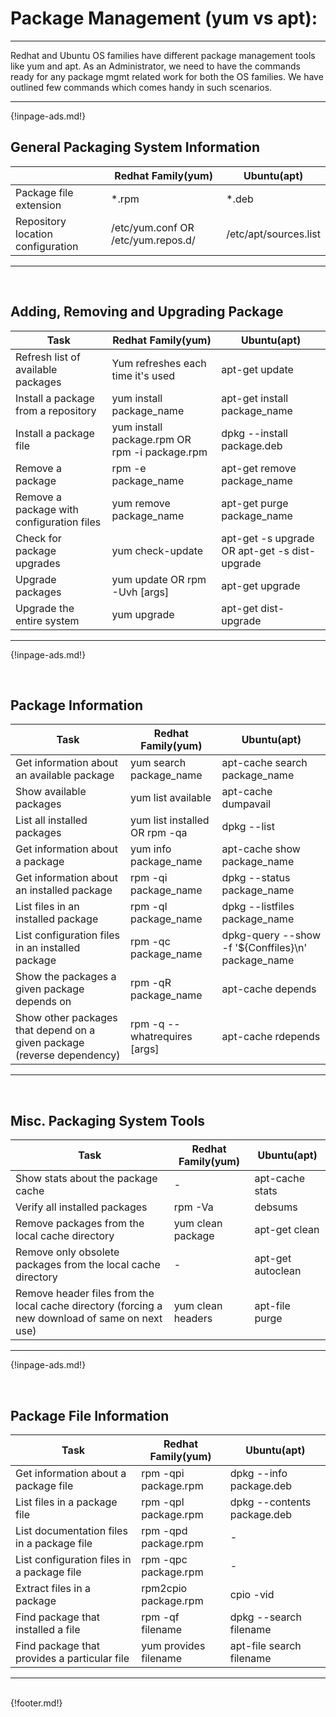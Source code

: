 # Package Management (yum vs apt): 
---
Redhat and Ubuntu OS families have different package management tools like yum and apt. As an Administrator, we need to have the commands ready for any package mgmt related work for both the OS families. We have outlined few commands which comes handy in such scenarios. 

---

{!inpage-ads.md!}

## General Packaging System Information

|                 |   Redhat Family(yum)              | Ubuntu(apt)                       |
|---------------------|-----------------------------------|-----------------------------------|
| Package file extension| *.rpm | *.deb|
|Repository location configuration| /etc/yum.conf OR /etc/yum.repos.d/| /etc/apt/sources.list|

---
<br>

## Adding, Removing and Upgrading Package

|Task                 |   Redhat Family(yum)              | Ubuntu(apt)                       |
|---------------------|-----------------------------------|-----------------------------------|
|Refresh list of available packages| Yum refreshes each time it's used| apt-get update        |
|Install a package from a repository | yum install package_name| apt-get install package_name |
|Install a package file | yum install package.rpm OR rpm -i package.rpm| dpkg --install package.deb|
|Remove a package| rpm -e package_name | apt-get remove package_name |
|Remove a package with configuration files| yum remove package_name | apt-get purge package_name |
|Check for package upgrades|yum check-update |apt-get -s upgrade OR apt-get -s dist-upgrade |
|Upgrade packages | yum update OR rpm -Uvh [args]| apt-get upgrade|
|Upgrade the entire system|yum upgrade| apt-get dist-upgrade|


---
{!inpage-ads.md!}

<br>

## Package Information


|Task                 |   Redhat Family(yum)              | Ubuntu(apt)                       |
|---------------------|-----------------------------------|-----------------------------------|
| Get information about an available package| yum search package_name| apt-cache search package_name|
|Show available packages|yum list available|apt-cache dumpavail|
|List all installed packages|yum list installed OR rpm -qa|dpkg --list|
|Get information about a package|yum info package_name|apt-cache show package_name|
|Get information about an installed package|rpm -qi package_name|dpkg --status package_name|
|List files in an installed package|rpm -ql package_name|dpkg --listfiles package_name|
|List configuration files in an installed package|rpm -qc package_name|dpkg-query --show -f '${Conffiles}\n' package_name|
|Show the packages a given package depends on|rpm -qR package_name|apt-cache depends|
|Show other packages that depend on a given package (reverse dependency)|rpm -q --whatrequires [args]|apt-cache rdepends|


---
<br>

## Misc. Packaging System Tools 

|Task                 |   Redhat Family(yum)              | Ubuntu(apt)                       |
|---------------------|-----------------------------------|-----------------------------------| 
|Show stats about the package cache | -  | apt-cache stats |
|Verify all installed packages |rpm -Va | debsums|
|Remove packages from the local cache directory |yum clean package | apt-get clean |
|Remove only obsolete packages from the local cache directory | -  |apt-get autoclean |
|Remove header files from the local cache directory (forcing a new download of same on next use) |yum clean headers |apt-file purge |

---
{!inpage-ads.md!}

<br>

## Package File Information

|Task                 |   Redhat Family(yum)              | Ubuntu(apt)                       |
|---------------------|-----------------------------------|-----------------------------------|
|Get information about a package file |rpm -qpi package.rpm |dpkg --info package.deb |
|List files in a package file |rpm -qpl package.rpm |dpkg --contents package.deb |
|List documentation files in a package file |rpm -qpd package.rpm | - |
|List configuration files in a package file |rpm -qpc package.rpm | - |
|Extract files in a package |rpm2cpio package.rpm | cpio -vid |dpkg-deb --extract package.deb dir-to-extract-to |
| Find package that installed a file|rpm -qf filename |dpkg --search filename |
|Find package that provides a particular file |yum provides filename |apt-file search filename |


---

<br>
{!footer.md!}
